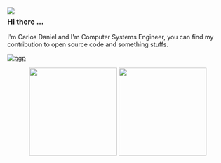 <img align="left" src="https://orhun.dev/img/crow.png">

### Hi there ... 

I'm Carlos Daniel and I'm Computer Systems Engineer, you can find my contribution to open source code and something stuffs.

[![pgp](https://img.shields.io/badge/pgp-0xFF563099AD33DDBB-313131?style=flat&labelColor=313131&color=313131)](https://github.com/Krasn4ck.gpg)

<div>
    <div align = "center">
        <a href = #><img src = "https://github-readme-stats.vercel.app/api?username=Krasn4ck&show_icons=true&theme=dark" height="200" /></a>
        <a href = #><img src = "https://github-readme-stats.vercel.app/api/top-langs/?username=Krasn4ck&layout=compact&theme=dark" height="200" /></a>
    </div>
</div>